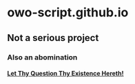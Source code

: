 # owo-script.github.io
## Not a serious project
### Also an abomination
#### [Let Thy Question Thy Existence Hereth!](https://aestheticallyasthmathicc.github.io/owo-script.github.io/owo-script.html)
